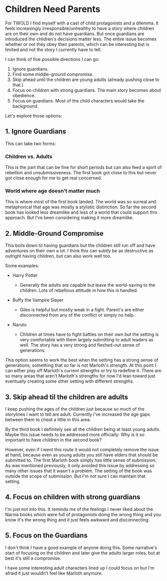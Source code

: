 # Children Need Parents

For TWOLD I find myself with a cast of child protagonists and a dilemma.  It feels increasingly irresponsible/unhealthy to have a story where children are on their own and do not have guardians.  But once guardians are introduced the children's decisions matter less.  The entire issue becomes whether or not they obey their parents, which can be interesting but is limited and not the story I currently have to tell.

I can think of five possible directions I can go:

1. Ignore guardians.
2. Find some middle-ground compromise.
3. Skip ahead until the children are young adults (already pushing close to that.)
4. Focus on children with strong guardians.  The main story becomes about obedience.
5. Focus on guardians.  Most of the child characters would take the background.

Let's explore those options:

## 1. Ignore Guardians

This can take two forms:

### Children vs. Adults

This is the part that can be fine for short periods but can also feed a spirit of rebellion and unsubmissiveness.  The first book got close to this but never got close enough for me to get real concerned.

### World where age doesn't matter much

This is where most of the first book landed.  The world was so surreal and metaphorical that age was mostly a stylistic distinction.  So far the second book has looked less dreamlike and less of a world that could support this approach.  But I've been considering making it more dreamlike.

## 2. Middle-Ground Compromise

This boils down to having guardians but the children still run off and have adventures on their own a lot.  I think this can subtly be as destructive as outright having children, but can also work well too.

Some examples:

* Harry Potter
    * Generally the adults are capable but leave the world-saving to the children.  Lots of rebellious attitude in how this is handled.

* Buffy the Vampire Slayer
    * Giles is helpful but mostly weak in a fight.  Parent's are either disconnected from any of the conflict or simply no help.

* Naruto
    * Children at times have to fight battles on their own but the setting is very comfortable with them largely submitting to adult leaders as well.  The story has a very strong and fleshed-out sense of generations.

This option seems to work the best when the setting has a strong sense of generations, something that so far is not Marloth's strength.  At this point I can either play off Marloth's current strengths or try to redefine it.  There are so many areas that aren't Marloth's strengths for now I'd lean toward just eventually creating some other setting with different strengths.

## 3. Skip ahead til the children are adults

I keep pushing the ages of the children just because so much of the storylines I want to tell are adult.  Currently I've increased the age gaps between them to cheat a little in this area.

By the third book I definitely see all the children being at least young adults.  Maybe this issue needs to be addressed more officially: Why is it so important to have children in the second book?

However, even if I went this route it would not completely remove the issue at hand, because even as young adults you still have elders that should be submitted to.  The first Marloth book simply has little sense of submission.  As was mentioned previously, it only avoided this issue by addressing so many other issues that it wasn't a problem.  The setting of the book was outside the scope of submission.  But I'm not sure I can maintain that setting.

## 4. Focus on children with strong guardians

I'm just not into this.  It reminds me of the feelings I never liked about the Narnia books which were full of protagonists doing the wrong thing and you know it's the wrong thing and it just feels awkward and disconnecting.

## 5. Focus on the Guardians

I don't think I have a good example of anyone doing this.  Some narrative's start of focusing on the children and later give the adults larger roles, but at best it's still a compromise.

I have some interesting adult characters lined up I could focus on but I'm afraid it just wouldn't feel like Marloth anymore.